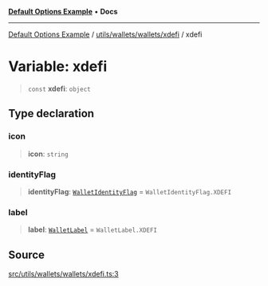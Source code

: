 [**Default Options Example**](../../../../../README.md) • **Docs**

***

[Default Options Example](../../../../../modules.md) / [utils/wallets/wallets/xdefi](../README.md) / xdefi

# Variable: xdefi

> `const` **xdefi**: `object`

## Type declaration

### icon

> **icon**: `string`

### identityFlag

> **identityFlag**: [`WalletIdentityFlag`](../../../types/enumerations/WalletIdentityFlag.md) = `WalletIdentityFlag.XDEFI`

### label

> **label**: [`WalletLabel`](../../../types/enumerations/WalletLabel.md) = `WalletLabel.XDEFI`

## Source

[src/utils/wallets/wallets/xdefi.ts:3](https://github.com/bgd-labs/fe-shared/blob/022d31eeb7e61eeffe2ddf65992458f822122ffc/src/utils/wallets/wallets/xdefi.ts#L3)
